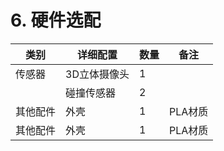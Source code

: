 ﻿# 6.	硬件选配

| 类别   | 详细配置    | 数量 | 备注                  |
|------|---------|----|---------------------|
| 传感器 | 3D立体摄像头 |  1  |                     |
|      | 碰撞传感器   |  2  |                     |
| 其他配件 | 外壳     |  1  | PLA材质                 |
| 其他配件 | 外壳     |  1  | PLA材质                 |